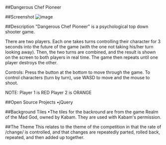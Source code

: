 ##Dangerous Chef Pioneer

##Screenshot
![image](http://i.imgur.com/NiVFTu3.png)

##Description
"Dangerous Chef Pioneer" is a psychological top down shooter game.

There are two players. Each one takes turns controlling their character for 3 seconds into the future of the game (with the one not taking his/her turn looking away). Then, the two turns are combined, and the result is shown on the screen to both players in real time. The game then repeats until one player destroys the other.

Controls:
Press the button at the bottom to move through the game.
To control characters (turn by turn), use WASD to move and the mouse to shoot.

NOTE:
Player 1 is RED
Player 2 is ORANGE

##Open Source Projects
•jQuery

##Background Tiles
•The tiles for the backround are from the game Realm of the Mad God, owned by Kabam. They are used with Kabam's permission.

##The Theme
This relates to the theme of the competition in that the rate of /change/ is controlled, and that changes are repeatedly parted, rolled back, repeated, and then added up together.
